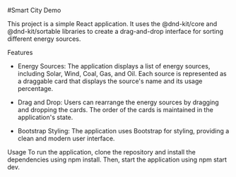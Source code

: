 #Smart City Demo

This project is a simple React application. It uses the @dnd-kit/core and @dnd-kit/sortable libraries to create a drag-and-drop interface for sorting different energy sources.

Features
- Energy Sources: The application displays a list of energy sources, including Solar, Wind, Coal, Gas, and Oil. Each source is represented as a draggable card that displays the source's name and its usage percentage.

- Drag and Drop: Users can rearrange the energy sources by dragging and dropping the cards. The order of the cards is maintained in the application's state.

- Bootstrap Styling: The application uses Bootstrap for styling, providing a clean and modern user interface.

Usage
To run the application, clone the repository and install the dependencies using npm install. Then, start the application using npm start dev.
